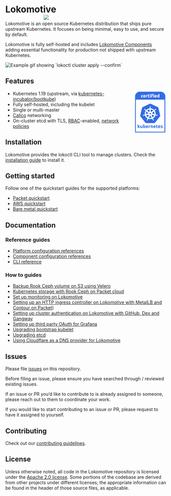 # Lokomotive <img align="right" width=384 src="docs/images/lokomotive-logo.svg">

Lokomotive is an open source Kubernetes distribution that ships pure upstream
Kubernetes.
It focuses on being minimal, easy to use, and secure by default.

Lokomotive is fully self-hosted and includes [Lokomotive
Components](https://kinvolk.io/docs/lokomotive/latest/concepts/components) adding essential functionality for production
not shipped with upstream Kubernetes.

<img src="docs/images/lokomotive-example.gif" alt="Example gif showing `lokoctl cluster apply --confirm`" width="700"/>

## Features

<a href="https://landscape.cncf.io/selected=lokomotive"><img src="https://raw.githubusercontent.com/cncf/artwork/1c1a10d9cc7de24235e07c8831923874331ef233/projects/kubernetes/certified-kubernetes/versionless/color/certified-kubernetes-color.svg" align="right" width="100px"></a>

* Kubernetes 1.19 (upstream, via
  [kubernetes-incubator/bootkube](https://github.com/kubernetes-incubator/bootkube))
* Fully self-hosted, including the kubelet
* Single or multi-master
* [Calico](https://www.projectcalico.org/) networking
* On-cluster etcd with TLS,
  [RBAC](https://kubernetes.io/docs/admin/authorization/rbac/)-enabled,
  [network policies](https://kubernetes.io/docs/concepts/services-networking/network-policies/)

## Installation

Lokomotive provides the lokoctl CLI tool to manage clusters.
Check the [installation guide](https://kinvolk.io/docs/lokomotive/latest/installer/lokoctl) to install it.

## Getting started

Follow one of the quickstart guides for the supported platforms:

* [Packet quickstart](https://kinvolk.io/docs/lokomotive/latest/quickstarts/packet)
* [AWS quickstart](https://kinvolk.io/docs/lokomotive/latest/quickstarts/aws)
* [Bare metal quickstart](https://kinvolk.io/docs/lokomotive/latest/quickstarts/baremetal)

## Documentation

### Reference guides

* [Platform configuration references](https://kinvolk.io/docs/lokomotive/latest/configuration-reference/platforms)
* [Component configuration references](https://kinvolk.io/docs/lokomotive/latest/configuration-reference/components)
* [CLI reference](https://kinvolk.io/docs/lokomotive/latest/cli/lokoctl/)

### How to guides

* [Backup Rook Ceph volume on S3 using Velero](https://kinvolk.io/docs/lokomotive/latest/how-to-guides/backup-rook-ceph-volumes)
* [Kubernetes storage with Rook Ceph on Packet cloud](https://kinvolk.io/docs/lokomotive/latest/how-to-guides/rook-ceph-storage)
* [Set up monitoring on Lokomotive](https://kinvolk.io/docs/lokomotive/latest/how-to-guides/monitoring-with-prometheus-operator)
* [Setting up an HTTP ingress controller on Lokomotive with MetalLB and Contour on Packet](https://kinvolk.io/docs/lokomotive/latest/how-to-guides/ingress-with-contour-metallb))
* [Setting up cluster authentication on Lokomotive with GitHub, Dex and Gangway](https://kinvolk.io/docs/lokomotive/latest/how-to-guides/authentication-with-dex-gangway)
* [Setting up third party OAuth for Grafana](https://kinvolk.io/docs/lokomotive/latest/how-to-guides/setup-thirdparty-auth-for-grafana)
* [Upgrading bootstrap kubelet](https://kinvolk.io/docs/lokomotive/latest/how-to-guides/upgrade-bootstrap-kubelet)
* [Upgrading etcd](https://kinvolk.io/docs/lokomotive/latest/how-to-guides/upgrade-etcd)
* [Using Cloudflare as a DNS provider for Lokomotive](https://kinvolk.io/docs/lokomotive/latest/how-to-guides/cloudflare-dns)

## Issues

Please file [issues](https://github.com/kinvolk/lokomotive/issues) on this
repository.

Before filing an issue, please ensure you have searched through / reviewed
existing issues.

If an issue or PR you’d like to contribute to is already assigned to someone,
please reach out to them to coordinate your work.

If you would like to start contributing to an issue or PR, please request to
have it assigned to yourself.

## Contributing

Check out our [contributing guidelines](https://kinvolk.io/docs/lokomotive/latest/contributing).

## License

Unless otherwise noted, all code in the Lokomotive repository is licensed under
the [Apache 2.0 license](LICENSE).
Some portions of the codebase are derived from other projects under different
licenses; the appropriate information can be found in the header of those
source files, as applicable.
